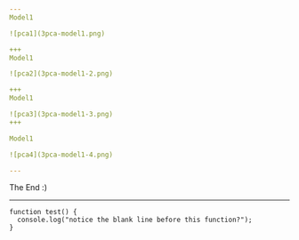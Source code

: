 ```yaml
---
Model1

![pca1](3pca-model1.png)

+++
Model1

![pca2](3pca-model1-2.png)

+++
Model1

![pca3](3pca-model1-3.png)
+++

Model1

![pca4](3pca-model1-4.png)

---
```


The End :)

---


```
function test() {
  console.log("notice the blank line before this function?");
}
```
